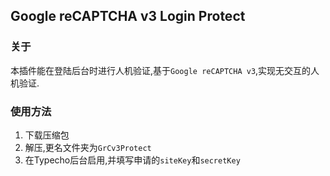## Google reCAPTCHA v3 Login Protect

### 关于
本插件能在登陆后台时进行人机验证,基于`Google reCAPTCHA v3`,实现无交互的人机验证.

### 使用方法
1. 下载压缩包
2. 解压,更名文件夹为`GrCv3Protect`
3. 在Typecho后台启用,并填写申请的`siteKey`和`secretKey`
